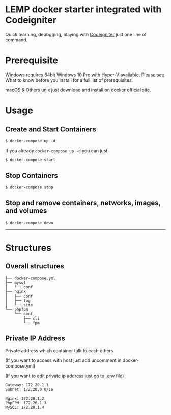 # LEMP docker starter integrated with Codeigniter

Quick learning, deubgging, playing with [Codeigniter](https://codeigniter.com/) just one line of command.

# Prerequisite

Windows requires 64bit Windows 10 Pro with Hyper-V available. Please see What to know before you install for a full list of prerequisites.

macOS & Others unix just download and install on docker official site.

# Usage

## Create and Start Containers

```
$ docker-compose up -d
```

If you already ```docker-compose up -d``` you can just

```
$ docker-compose start
```

## Stop Containers

```
$ docker-compose stop
```

## Stop and remove containers, networks, images, and volumes

```
$ docker-compose down
```

---

# Structures

## Overall structures

```
├── docker-compose.yml
├── mysql
│   └── conf
├── nginx
│   ├── conf
│   ├── log
│   └── site
└── phpfpm
    └── conf
        ├── cli
        └── fpm
```
## Private IP Address 

Private address which container talk to each others


(If you want to access with host just add uncomment in docker-compose.yml)


(If you want to edit private ip address just go to .env file)

```
Gateway: 172.20.1.1
Subnet: 172.20.0.0/16

Nginx: 172.20.1.2
PhpFPM: 172.20.1.3
MySQL: 172.20.1.4
```
